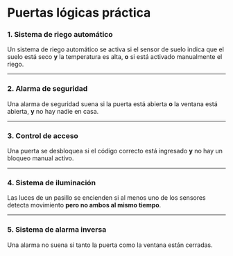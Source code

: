 # Puertas lógicas práctica

### 1. Sistema de riego automático
Un sistema de riego automático se activa si el sensor de suelo indica que el suelo está seco **y** la temperatura es alta, **o** si está activado manualmente el riego.

---

### 2. Alarma de seguridad
Una alarma de seguridad suena si la puerta está abierta **o** la ventana está abierta, **y** no hay nadie en casa.

---

### 3. Control de acceso
Una puerta se desbloquea si el código correcto está ingresado **y** no hay un bloqueo manual activo.

---

### 4. Sistema de iluminación
Las luces de un pasillo se encienden si al menos uno de los sensores detecta movimiento **pero no ambos al mismo tiempo**.

---

### 5. Sistema de alarma inversa
Una alarma no suena si tanto la puerta como la ventana están cerradas.
